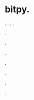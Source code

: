 # bitpy.
.
.
.
.












.






















































.
























.



























.

















































































.































































.
















.
